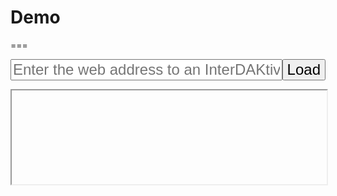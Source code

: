 <!-- .slide: id="demo-demo" -->

# Demo

===

<form id="status-url-form">
    <div style="align-items: stretch; display: flex; flex-flow: row nowrap; font-size: x-large;">
        <input
            id="status-url"
            name="status-url"
            placeholder="Enter the web address to an InterDAKtive webserver"
            style="flex: 1 1 100%; font-size: inherit;"
            type="url"
        />
        <button style="flex: 0 0 auto; font-size: inherit;" type="submit">Load</button>
    </div>
</form>
<iframe class="stretch" id="status-iframe" style="display: block; width: 100%"></iframe>
